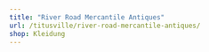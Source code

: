 ```yaml
---
title: "River Road Mercantile Antiques"
url: /titusville/river-road-mercantile-antiques/
shop: Kleidung
---
```

